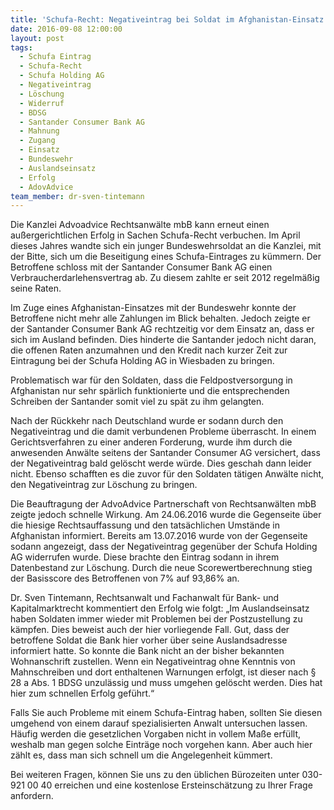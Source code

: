 ```yaml
---
title: 'Schufa-Recht: Negativeintrag bei Soldat im Afghanistan-Einsatz – Santander Consumer Bank AG widerruft Eintrag'
date: 2016-09-08 12:00:00
layout: post
tags:
  - Schufa Eintrag
  - Schufa-Recht
  - Schufa Holding AG
  - Negativeintrag
  - Löschung
  - Widerruf
  - BDSG
  - Santander Consumer Bank AG
  - Mahnung
  - Zugang
  - Einsatz
  - Bundeswehr
  - Auslandseinsatz
  - Erfolg
  - AdovAdvice
team_member: dr-sven-tintemann
---
```



Die Kanzlei Advoadvice Rechtsanwälte mbB kann erneut einen außergerichtlichen Erfolg in Sachen Schufa-Recht verbuchen. Im April dieses Jahres wandte sich ein junger Bundeswehrsoldat an die Kanzlei, mit der Bitte, sich um die Beseitigung eines Schufa-Eintrages zu kümmern. Der Betroffene schloss mit der Santander Consumer Bank AG einen Verbraucherdarlehensvertrag ab. Zu diesem zahlte er seit 2012 regelmäßig seine Raten.

Im Zuge eines Afghanistan-Einsatzes mit der Bundeswehr konnte der Betroffene nicht mehr alle Zahlungen im Blick behalten. Jedoch zeigte er der Santander Consumer Bank AG rechtzeitig vor dem Einsatz an, dass er sich im Ausland befinden. Dies hinderte die Santander jedoch nicht daran, die offenen Raten anzumahnen und den Kredit nach kurzer Zeit zur Eintragung bei der Schufa Holding AG in Wiesbaden zu bringen.

Problematisch war für den Soldaten, dass die Feldpostversorgung in Afghanistan nur sehr spärlich funktionierte und die entsprechenden Schreiben der Santander somit viel zu spät zu ihm gelangten.

Nach der Rückkehr nach Deutschland wurde er sodann durch den Negativeintrag und die damit verbundenen Probleme überrascht. In einem Gerichtsverfahren zu einer anderen Forderung, wurde ihm durch die anwesenden Anwälte seitens der Santander Consumer AG versichert, dass der Negativeintrag bald gelöscht werde würde. Dies geschah dann leider nicht. Ebenso schafften es die zuvor für den Soldaten tätigen Anwälte nicht, den Negativeintrag zur Löschung zu bringen.

Die Beauftragung der AdvoAdvice Partnerschaft von Rechtsanwälten mbB zeigte jedoch schnelle Wirkung. Am 24.06.2016 wurde die Gegenseite über die hiesige Rechtsauffassung und den tatsächlichen Umstände in Afghanistan informiert. Bereits am 13.07.2016 wurde von der Gegenseite sodann angezeigt, dass der Negativeintrag gegenüber der Schufa Holding AG widerrufen wurde. Diese brachte den Eintrag sodann in ihrem Datenbestand zur Löschung. Durch die neue Scorewertberechnung stieg der Basisscore des Betroffenen von 7% auf 93,86% an.

Dr. Sven Tintemann, Rechtsanwalt und Fachanwalt für Bank- und Kapitalmarktrecht kommentiert den Erfolg wie folgt: „Im Auslandseinsatz haben Soldaten immer wieder mit Problemen bei der Postzustellung zu kämpfen. Dies beweist auch der hier vorliegende Fall. Gut, dass der betroffene Soldat die Bank hier vorher über seine Auslandsadresse informiert hatte. So konnte die Bank nicht an der bisher bekannten Wohnanschrift zustellen. Wenn ein Negativeintrag ohne Kenntnis von Mahnschreiben und dort enthaltenen Warnungen erfolgt, ist dieser nach § 28 a Abs. 1 BDSG unzulässig und muss umgehen gelöscht werden. Dies hat hier zum schnellen Erfolg geführt.“

Falls Sie auch Probleme mit einem Schufa-Eintrag haben, sollten Sie diesen umgehend von einem darauf spezialisierten Anwalt untersuchen lassen. Häufig werden die gesetzlichen Vorgaben nicht in vollem Maße erfüllt, weshalb man gegen solche Einträge noch vorgehen kann. Aber auch hier zählt es, dass man sich schnell um die Angelegenheit kümmert.

Bei weiteren Fragen, können Sie uns zu den üblichen Bürozeiten unter 030-921 00 40 erreichen und eine kostenlose Ersteinschätzung zu Ihrer Frage anfordern.

